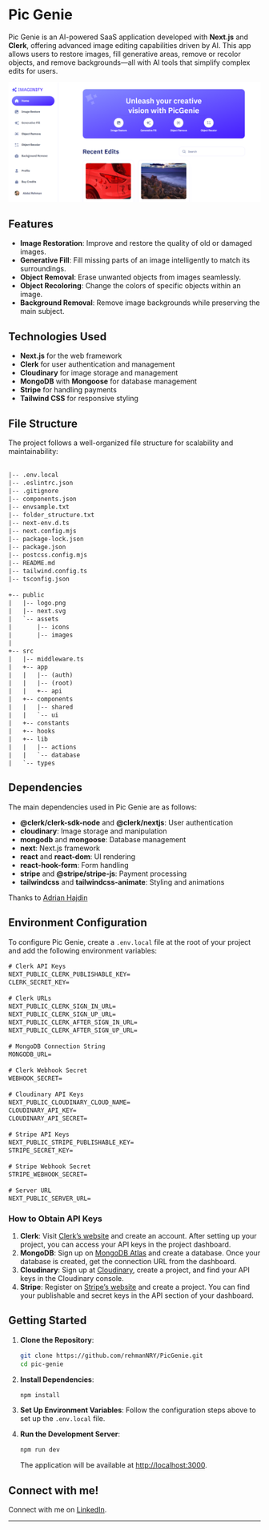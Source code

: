 # Pic Genie

Pic Genie is an AI-powered SaaS application developed with **Next.js** and **Clerk**, offering advanced image editing capabilities driven by AI. This app allows users to restore images, fill generative areas, remove or recolor objects, and remove backgrounds—all with AI tools that simplify complex edits for users.

![PicGenie Ai Powered SaaS application](/public/screenshot.png 'PicGenie Ai Powered SaaS application')


## Features

- **Image Restoration**: Improve and restore the quality of old or damaged images.
- **Generative Fill**: Fill missing parts of an image intelligently to match its surroundings.
- **Object Removal**: Erase unwanted objects from images seamlessly.
- **Object Recoloring**: Change the colors of specific objects within an image.
- **Background Removal**: Remove image backgrounds while preserving the main subject.

## Technologies Used

- **Next.js** for the web framework
- **Clerk** for user authentication and management
- **Cloudinary** for image storage and management
- **MongoDB** with **Mongoose** for database management
- **Stripe** for handling payments
- **Tailwind CSS** for responsive styling

## File Structure

The project follows a well-organized file structure for scalability and maintainability:

```

|-- .env.local
|-- .eslintrc.json
|-- .gitignore
|-- components.json
|-- envsample.txt
|-- folder_structure.txt
|-- next-env.d.ts
|-- next.config.mjs
|-- package-lock.json
|-- package.json
|-- postcss.config.mjs
|-- README.md
|-- tailwind.config.ts
|-- tsconfig.json

+-- public
|   |-- logo.png
|   |-- next.svg
|   `-- assets
|       |-- icons
|       |-- images
|
+-- src
|   |-- middleware.ts
|   +-- app
|   |   |-- (auth)
|   |   |-- (root)
|   |   +-- api
|   +-- components
|   |   |-- shared
|   |   `-- ui
|   +-- constants
|   +-- hooks
|   +-- lib
|   |   |-- actions
|   |   `-- database
|   `-- types
```

## Dependencies

The main dependencies used in Pic Genie are as follows:

- **@clerk/clerk-sdk-node** and **@clerk/nextjs**: User authentication
- **cloudinary**: Image storage and manipulation
- **mongodb** and **mongoose**: Database management
- **next**: Next.js framework
- **react** and **react-dom**: UI rendering
- **react-hook-form**: Form handling
- **stripe** and **@stripe/stripe-js**: Payment processing
- **tailwindcss** and **tailwindcss-animate**: Styling and animations

Thanks to [Adrian Hajdin](https://www.youtube.com/@javascriptmastery)

## Environment Configuration

To configure Pic Genie, create a `.env.local` file at the root of your project and add the following environment variables:

```env
# Clerk API Keys
NEXT_PUBLIC_CLERK_PUBLISHABLE_KEY=
CLERK_SECRET_KEY=

# Clerk URLs
NEXT_PUBLIC_CLERK_SIGN_IN_URL=
NEXT_PUBLIC_CLERK_SIGN_UP_URL=
NEXT_PUBLIC_CLERK_AFTER_SIGN_IN_URL=
NEXT_PUBLIC_CLERK_AFTER_SIGN_UP_URL=

# MongoDB Connection String
MONGODB_URL=

# Clerk Webhook Secret
WEBHOOK_SECRET=

# Cloudinary API Keys
NEXT_PUBLIC_CLOUDINARY_CLOUD_NAME=
CLOUDINARY_API_KEY=
CLOUDINARY_API_SECRET=

# Stripe API Keys
NEXT_PUBLIC_STRIPE_PUBLISHABLE_KEY=
STRIPE_SECRET_KEY=

# Stripe Webhook Secret
STRIPE_WEBHOOK_SECRET=

# Server URL
NEXT_PUBLIC_SERVER_URL=
```

### How to Obtain API Keys

1. **Clerk**: Visit [Clerk’s website](https://clerk.dev/) and create an account. After setting up your project, you can access your API keys in the project dashboard.
2. **MongoDB**: Sign up on [MongoDB Atlas](https://www.mongodb.com/cloud/atlas) and create a database. Once your database is created, get the connection URL from the dashboard.
3. **Cloudinary**: Sign up at [Cloudinary](https://cloudinary.com/), create a project, and find your API keys in the Cloudinary console.
4. **Stripe**: Register on [Stripe’s website](https://stripe.com/) and create a project. You can find your publishable and secret keys in the API section of your dashboard.

## Getting Started

1. **Clone the Repository**:
   ```bash
   git clone https://github.com/rehmanNRY/PicGenie.git
   cd pic-genie
   ```

2. **Install Dependencies**:
   ```bash
   npm install
   ```

3. **Set Up Environment Variables**: Follow the configuration steps above to set up the `.env.local` file.

4. **Run the Development Server**:
   ```bash
   npm run dev
   ```

   The application will be available at [http://localhost:3000](http://localhost:3000).

## Connect with me!

Connect with me on [LinkedIn](https://www.linkedin.com/in/rehman-nry/).

---
